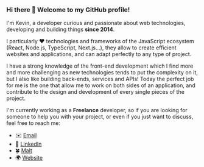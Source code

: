 ### Hi there 👋 Welcome to my GitHub profile!

I'm Kevin, a developer curious and passionate about web technologies, developing and building things **since 2014**.

I particularly ❤️ technologies and frameworks of the JavaScript ecosystem (React, Node.js, TypeScript, Next.js...),
they allow to create efficient websites and applications, and can adapt perfectly to any type of project.

I have a strong knowledge of the front-end development which I find more and more challenging 
as new technologies tends to put the complexity on it, but I also like building back-ends, services and APIs!
Today the perfect job for me is the one that allow me to work on both sides of an application, 
and contribute to the design and development of every single pieces of the project.

I'm currently working as a **Freelance** developer, so if you are looking for someone to help you with your project, or even if you just want to discuss, feel free to reach me:
- ✉️ [Email](mailto:kevin.dpdt@gmail.com)
- 💼 [LinkedIn](https://www.linkedin.com/in/kevin-depuydt/)
- 🍀 [Malt](https://www.malt.fr/profile/kevindepuydt)
- 🌍 [Website](https://kevindepuydt.fr/)
